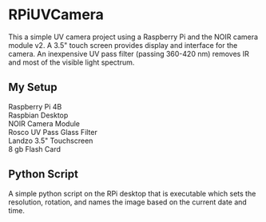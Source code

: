 # RPiUVCamera
This a simple UV camera project using a Raspberry Pi and the NOIR camera module v2. A 3.5" touch screen provides display and interface for the camera. An inexpensive UV pass filter (passing 360-420 nm) removes IR and most of the visible light spectrum. 

## My Setup
Raspberry Pi 4B<br/>
Raspbian Desktop<br/>
NOIR Camera Module<br/>
Rosco UV Pass Glass Filter<br/>
Landzo 3.5" Touchscreen<br/>
8 gb Flash Card<br/>

## Python Script
A simple python script on the RPi desktop that is executable which sets the resolution, rotation, and names the image based on the current date and time.
